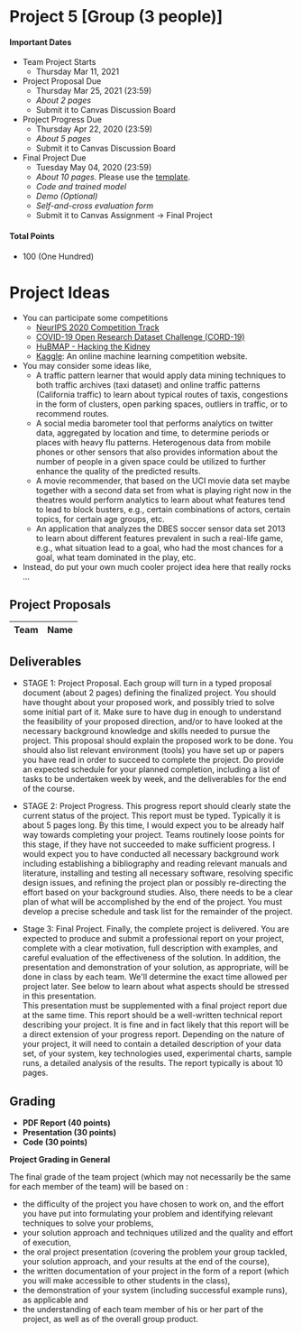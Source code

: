 # Project 5 [Group (3 people)]

#### Important Dates
* Team Project Starts
  * Thursday Mar 11, 2021 
* Project Proposal Due
  * Thursday Mar 25, 2021 (23:59)
  * *About 2 pages*
  * Submit it to Canvas Discussion Board
* Project Progress Due
  * Thursday Apr 22, 2020 (23:59)
  * *About 5 pages*
  * Submit it to Canvas Discussion Board
* Final Project Due
  * Tuesday May 04, 2020 (23:59)
  * *About 10 pages.* Please use the [template](https://github.com/yanhuata/DS504CS586-S20/blob/master/project5/acm_submission_template.docx).
  * *Code and trained model*
  * *Demo (Optional)*
  * *Self-and-cross evaluation form*
  * Submit it to Canvas Assignment -> Final Project

#### Total Points
* 100 (One Hundred)



# Project Ideas
* You can participate some competitions
  * [NeurIPS 2020 Competition Track](https://neurips.cc/Conferences/2020/CompetitionTrack)
  * [COVID-19 Open Research Dataset Challenge (CORD-19)](https://www.kaggle.com/allen-institute-for-ai/CORD-19-research-challenge)
  * [HuBMAP - Hacking the Kidney](https://www.kaggle.com/c/hubmap-kidney-segmentation)
  * [Kaggle](https://www.kaggle.com/): An online machine learning competition website.
* You may consider some ideas like,
  * A traffic pattern learner that would apply data mining techniques to both traffic archives (taxi dataset) and online traffic patterns (California traffic) to learn about typical routes of taxis, congestions in the form of clusters, open parking spaces, outliers in traffic, or to recommend routes.
  * A social media barometer tool that performs analytics on twitter data, aggregated by location and time, to determine periods or places with heavy flu patterns. Heterogenous data from mobile phones or other sensors that also provides information about the number of people in a given space could be utilized to further enhance the quality of the predicted results.
  * A movie recommender, that based on the UCI movie data set maybe together with a second data set from what is playing right now in the theatres would perform analytics to learn about what features tend to lead to block busters, e.g., certain combinations of actors, certain topics, for certain age groups, etc.
  * An application that analyzes the DBES soccer sensor data set 2013 to learn about different features prevalent in such a real-life game, e.g., what situation lead to a goal, who had the most chances for a goal, what team dominated in the play, etc.
* Instead, do put your own much cooler project idea here that really rocks ...

## Project Proposals

| Team |  Name |
|---|---|





## Deliverables
* STAGE 1: Project Proposal.
Each group will turn in a typed proposal document (about 2 pages) defining the finalized project. You should have thought about your proposed work, and possibly tried to solve some initial part of it. Make sure to have dug in enough to understand the feasibility of your proposed direction, and/or to have looked at the necessary background knowledge and skills needed to pursue the project. This proposal should explain the proposed work to be done. You should also list relevant environment (tools) you have set up or papers you have read in order to succeed to complete the project. Do provide an expected schedule for your planned completion, including a list of tasks to be undertaken week by week, and the deliverables for the end of the course.<br>

* STAGE 2: Project Progress.
This progress report should clearly state the current status of the project. This report must be typed. Typically it is about 5 pages long. By this time, I would expect you to be already half way towards completing your project. Teams routinely loose points for this stage, if they have not succeeded to make sufficient progress. I would expect you to have conducted all necessary background work including establishing a bibliography and reading relevant manuals and literature, installing and testing all necessary software, resolving specific design issues, and refining the project plan or possibly re-directing the effort based on your background studies. Also, there needs to be a clear plan of what will be accomplished by the end of the project. You must develop a precise schedule and task list for the remainder of the project.<br>

* Stage 3: Final Project.
Finally, the complete project is delivered. You are expected to produce and submit a professional report on your project, complete with a clear motivation, full description with examples, and careful evaluation of the effectiveness of the solution. In addition, the presentation and demonstration of your solution, as appropriate, will be done in class by each team. We'll determine the exact time allowed per project later. See below to learn about what aspects should be stressed in this presentation.<br>
This presentation must be supplemented with a final project report due at the same time. This report should be a well-written technical report describing your project. It is fine and in fact likely that this report will be a direct extension of your progress report. Depending on the nature of your project, it will need to contain a detailed description of your data set, of your system, key technologies used, experimental charts, sample runs, a detailed analysis of the results. The report typically is about 10 pages.

## Grading
* **PDF Report (40 points)**
* **Presentation (30 points)**
* **Code (30 points)**

**Project Grading in General**

The final grade of the team project (which may not necessarily be the same for each member of the team) will be based on :
* the difficulty of the project you have chosen to work on, and the effort you have put into formulating your problem and identifying relevant techniques to solve your problems,
* your solution approach and techniques utilized and the quality and effort of execution,
* the oral project presentation (covering the problem your group tackled, your solution approach, and your results at the end of the course),
* the written documentation of your project in the form of a report (which you will make accessible to other students in the class),
* the demonstration of your system (including successful example runs), as applicable and
* the understanding of each team member of his or her part of the project, as well as of the overall group product.
